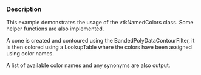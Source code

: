 ### Description

This example demonstrates the usage of the vtkNamedColors class. Some helper functions are also implemented.

A cone is created and contoured using the BandedPolyDataContourFilter, it is then colored using a LookupTable where the colors have been assigned using color names.

A list of available color names and any synonyms are also output.
